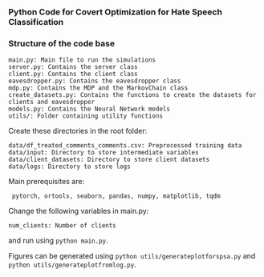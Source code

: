 ### Python Code for Covert Optimization for Hate Speech Classification


### Structure of the code base
```
main.py: Main file to run the simulations
server.py: Contains the server class
client.py: Contains the client class
eavesdropper.py: Contains the eavesdropper class
mdp.py: Contains the MDP and the MarkovChain class 
create_datasets.py: Contains the functions to create the datasets for clients and eavesdropper
models.py: Contains the Neural Network models
utils/: Folder containing utility functions
```

Create these directories in the root folder:
```
data/df_treated_comments_comments.csv: Preprocessed training data
data/input: Directory to store intermediate variables
data/client_datasets: Directory to store client datasets
data/logs: Directory to store logs
```

Main prerequisites are:
```
 pytorch, ortools, seaborn, pandas, numpy, matplotlib, tqdm
```

Change the following variables in main.py:
```
num_clients: Number of clients
```
and run using ```python main.py```. 

Figures can be generated using ```python utils/generateplotforspsa.py``` and ```python utils/generateplotfromlog.py```.
